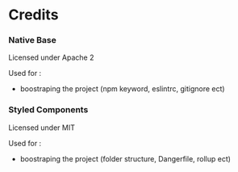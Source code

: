 # Credits

### Native Base

Licensed under Apache 2

Used for : 
- boostraping the project (npm keyword, eslintrc, gitignore ect)

### Styled Components

Licensed under MIT

Used for : 
- boostraping the project (folder structure, Dangerfile, rollup ect)
